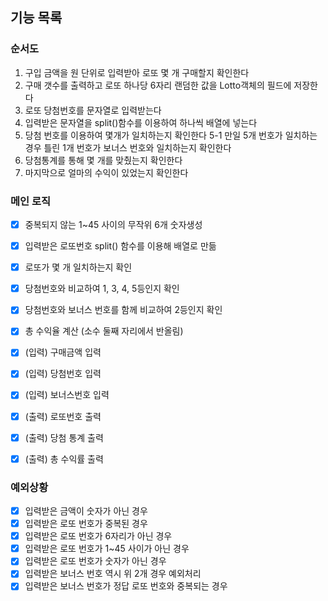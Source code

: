 ## 기능 목록

### 순서도

1. 구입 금액을 원 단위로 입력받아 로또 몇 개 구매할지 확인한다
2. 구매 갯수를 출력하고 로또 하나당 6자리 랜덤한 값을 Lotto객체의 필드에 저장한다
3. 로또 당첨번호를 문자열로 입력받는다
4. 입력받은 문자열을 split()함수를 이용하여 하나씩 배열에 넣는다
5. 당첨 번호를 이용하여 몇개가 일치하는지 확인한다
   5-1 만일 5개 번호가 일치하는 경우 틀린 1개 번호가 보너스 번호와 일치하는지 확인한다
6. 당첨통계를 통해 몇 개를 맞췄는지 확인한다
7. 마지막으로 얼마의 수익이 있었는지 확인한다

### 메인 로직

- [x] 중복되지 않는 1~45 사이의 무작위 6개 숫자생성
- [x] 입력받은 로또번호 split() 함수를 이용해 배열로 만듦
- [x] 로또가 몇 개 일치하는지 확인
- [x] 당첨번호와 비교하여 1, 3, 4, 5등인지 확인
- [x] 당첨번호와 보너스 번호를 함께 비교하여 2등인지 확인
- [x] 총 수익율 계산 (소수 둘째 자리에서 반올림)

- [x] (입력) 구매금액 입력
- [x] (입력) 당첨번호 입력
- [x] (입력) 보너스번호 입력
- [x] (출력) 로또번호 출력
- [x] (출력) 당첨 통계 출력
- [x] (출력) 총 수익률 출력

### 예외상황

- [x] 입력받은 금액이 숫자가 아닌 경우
- [x] 입력받은 로또 번호가 중복된 경우
- [x] 입력받은 로또 번호가 6자리가 아닌 경우
- [x] 입력받은 로또 번호가 1~45 사이가 아닌 경우
- [x] 입력받은 로또 번호가 숫자가 아닌 경우
- [x] 입력받은 보너스 번호 역시 위 2개 경우 예외처리
- [x] 입력받은 보너스 번호가 정답 로또 번호와 중복되는 경우
